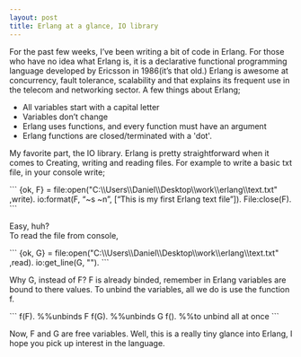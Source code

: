 ```yaml
---
layout: post
title: Erlang at a glance, IO library
---
```


<p>For the past few weeks, I’ve been writing a bit of code in Erlang. For those who have no idea what Erlang is, it is a declarative functional programming language developed by Ericsson in 1986(it’s that old.) Erlang is awesome at concurrency, fault tolerance, scalability and that explains its frequent use in the telecom and networking sector.
A few things about Erlang;</p>
<ul>
<li>All variables start with a capital letter</li>
<li>Variables don’t change</li>
<li>Erlang uses functions, and every function must have an argument</li>
<li>Erlang functions are closed/terminated with a 'dot'.</li>
</ul>


<p>My favorite part, the IO library. Erlang is pretty straightforward when it comes to Creating, writing and reading files. For example to write a basic txt file, in your console write;</p>
	```
	{ok, F} = file:open("C:\\Users\\Daniel\\Desktop\\work\\erlang\\text.txt" ,write).
	io:format(F, “~s ~n”, [“This is my first Erlang text file”]).
	File:close(F).
	```
<p>Easy, huh?<br />
To read the file from console, </p>
	```
	{ok, G} = file:open("C:\\Users\\Daniel\\Desktop\\work\\erlang\\text.txt" ,read).
	io:get_line(G, "").
	```
<p>Why G, instead of F? F is already binded, remember in Erlang variables are bound to there values.
To unbind the variables, all we do is use the function f.</p>
	```
	f(F). %%unbinds F
	f(G). %%unbinds G
	f(). %%to unbind all at once
	```
<p>
Now, F and G are free variables.
Well, this is a really tiny glance into Erlang, I hope you pick up interest in the language.
</p>
